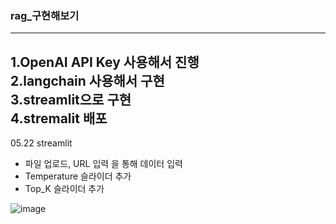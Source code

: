 ### rag_구현해보기 
---
1.OpenAI API Key 사용해서 진행  
2.langchain 사용해서 구현  
3.streamlit으로 구현  
4.stremalit 배포  
---
05.22 streamlit
- 파일 업로드, URL 입력 을 통해 데이터 입력
- Temperature 슬라이더 추가
- Top_K 슬라이더 추가

![image](https://github.com/ailiens/ragpt/assets/141120294/fffca576-b6e4-4fc8-abc2-d93023611780)
